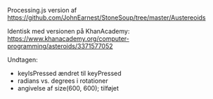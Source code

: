 Processing.js version af
 <https://github.com/JohnEarnest/StoneSoup/tree/master/Austereoids>

Identisk med versionen på KhanAcademy: 
  https://www.khanacademy.org/computer-programming/asteroids/3371577052

Undtagen: 
  - keyIsPressed ændret til keyPressed
  - radians vs. degrees i rotationer
  - angivelse af size(600, 600); tilføjet

